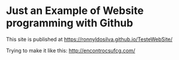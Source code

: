 # Just an Example of Website programming with Github

This site is published at https://ronnyldosilva.github.io/TesteWebSite/

Trying to make it like this: http://encontrocsufcg.com/
